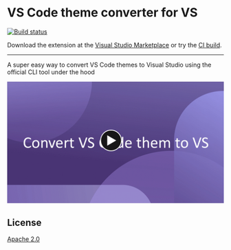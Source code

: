 # VS Code theme converter for VS

[![Build status](https://ci.appveyor.com/api/projects/status/dgho6d0d0htg4xs9?svg=true)](https://ci.appveyor.com/project/madskristensen/themeconverter)

Download the extension at the
[Visual Studio Marketplace](https://marketplace.visualstudio.com/items?itemName=MadsKristensen.VSCodeThemeConverter)
or try the
[CI build](http://vsixgallery.com/extension/ThemeConverter.df309c71-fe30-4f88-bf07-d73fbc24fd11/).

---------------------------------------

A super easy way to convert VS Code themes to Visual Studio using the official CLI tool under the hood

[![Video](art/video%20poster.png)](https://https://www.youtube.com/watch?v=8yq7XilKaLE&list=PLReL099Y5nRdz9jvxuy_LgHFKowkx8tS4&index=8)

## License
[Apache 2.0](LICENSE)
